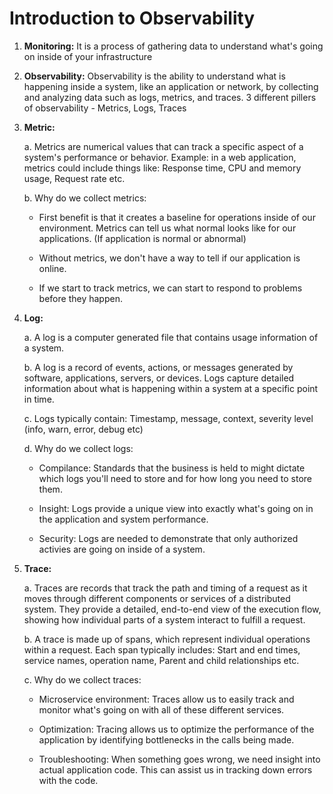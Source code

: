 # Introduction to Observability

1. **Monitoring:** It is a process of gathering data to understand what's going on inside of your infrastructure
   
2. **Observability:** Observability is the ability to understand what is happening inside a system, like an application or network,
   by collecting and analyzing data such as logs, metrics, and traces. 3 different pillers of observability - Metrics, Logs, Traces

3. **Metric:**
   
   a. Metrics are numerical values that can track a specific aspect of a system's performance or behavior. Example: in  a web application, metrics could include things like: 
      Response time, CPU and memory usage, Request rate etc.
   
   b. Why do we collect metrics:
   
     * First benefit is that it creates a baseline for operations inside of our environment. Metrics can tell us what normal looks like for our applications. (If application is normal or abnormal)

     * Without metrics, we don't have a way to tell if our application is online.

     * If we start to track metrics, we can start to respond to problems before they happen.

4. **Log:**

    a. A log is a computer generated file that contains usage information of a system.

    b. A log is a record of events, actions, or messages generated by software, applications, servers, or devices. Logs capture detailed information about
       what is happening within a system at a specific point in time.

    c. Logs typically contain: Timestamp, message, context, severity level (info, warn, error, debug etc)

    d. Why do we collect logs:

     * Compilance: Standards that the business is held to might dictate which logs you'll need to store and for how long you need to store them.
     
     * Insight: Logs provide a unique view into exactly what's going on in the application and system performance.
     
     * Security: Logs are needed to demonstrate that only authorized activies are going on inside of a system.

5. **Trace:**

    a. Traces are records that track the path and timing of a request as it moves through different components or services of a distributed system.
       They provide a detailed, end-to-end view of the execution flow, showing how individual parts of a system interact to fulfill a request.

    b. A trace is made up of spans, which represent individual operations within a request. Each span typically includes: Start and end times, service names, operation name, Parent and child relationships etc.

    c. Why do we collect traces:

     * Microservice environment: Traces allow us to easily track and monitor what's going on with all of these different services.
  
     * Optimization: Tracing allows us to optimize the performance of the application by identifying bottlenecks in the calls being made.
  
     * Troubleshooting: When something goes wrong, we need insight into actual application code. This can assist us in tracking down errors with the code.
